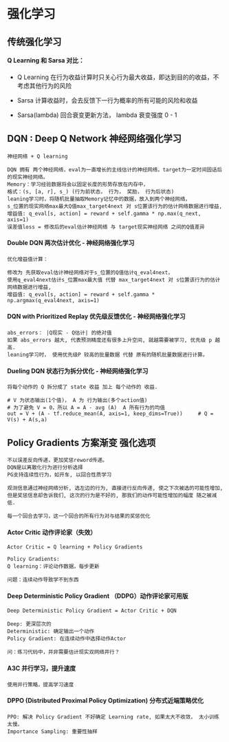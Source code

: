 # 强化学习

## 传统强化学习

#### Q Learning 和 Sarsa 对比：
 
* Q Learning 在行为收益计算时只关心行为最大收益，即达到目的的收益，不考虑其他行为的风险

* Sarsa 计算收益时，会去反馈下一行为概率的所有可能的风险和收益

* Sarsa(lambda) 回合衰变更新方法， lambda 衰变强度 0 - 1 

## DQN : Deep Q Network  神经网络强化学习

    神经网络 + Q learning
    
    DQN 拥有 两个神经网络，eval为一直增长的主线估计的神经网络，target为一定时间固话后的现实神经网络。
    Memory：学习经验数据将会以固定长度的形势存放在内存中，
    格式：(s, [a, r], s_) (行为前状态， 行为， 奖励， 行为后状态)
    leaning学习时，将随机批量抽取Memory记忆中的数据，放入到两个神经网络，
    s_位置的现实网络max最大Q值max_target4next 对 s位置该行为的估计网络数据进行增益,
    增益值: q_eval[s, action] = reward + self.gamma * np.max(q_next, axis=1)
    误差值loss = 修改后的eval估计神经网络 与 target现实神经网络 之间的Q值差异

#### Double DQN 两次估计优化 - 神经网络强化学习

    优化增益值计算：
    
    修改为 先获取eval估计神经网络对于s_位置的Q值估计q_eval4next，
    使用q_eval4next估计s_位置max最大值 代替 max_target4next 对 s位置该行为的估计网络数据进行增益,
    增益值: q_eval[s, action] = reward + self.gamma * np.argmax(q_eval4next, axis=1) 

#### DQN with Prioritized Replay 优先级反馈优化 - 神经网络强化学习

    abs_errors： |Q现实 - Q估计| 的绝对值
    如果 abs_errors 越大, 代表预测精度还有很多上升空间, 就越需要被学习, 优先级 p 越高.
    leaning学习时， 使用优先级P 较高的批量数据 代替 原有的随机批量数据进行计算。
    
    
#### Dueling DQN  状态行为拆分优化 - 神经网络强化学习

    将每个动作的 Q 拆分成了 state 收益 加上 每个动作的 收益.
    
    # V 为状态输出(1个值)， A 为 行为输出(多个action值)
    # 为了避免 V = 0，所以 A = A - avg (A)  A 所有行为的均值 
    out = V + (A - tf.reduce_mean(A, axis=1, keep_dims=True))     # Q = V(s) + A(s,a)


## Policy Gradients  方案渐变 强化选项

    不以误差反向传递，更加奖惩reword传递。
    DQN是以离散化行为进行分析选择
    PG支持连续性行为，如开车, 以回合性质学习    
    
    观测信息通过神经网络分析, 选左边的行为, 直接进行反向传递, 使之下次被选的可能性增加, 
    但是奖惩信息却告诉我们, 这次的行为是不好的, 那我们的动作可能性增加的幅度 随之被减低.
        
    每一个回合去学习，这一个回合的所有行为对与结果的奖惩优化
    
    
#### Actor Critic 动作评论家（失效）

    Actor Critic = Q learning + Policy Gradients 
    
    Policy Gradients: 
    Q learning：评论动作数据，每步更新
    
    问题：连续动作导致学不到东西
        
#### Deep Deterministic Policy Gradient （DDPG）动作评论家可用版

    Deep Deterministic Policy Gradient = Actor Critic + DQN
    
    Deep: 更深层次的
    Deterministic: 确定输出一个动作
    Policy Gradient: 在连续动作中选择动作Actor
    
    问：练习代码中，并非需要估计现实双网络并行？
    
    
#### A3C 并行学习，提升速度

    使用并行策略，提高学习速度
    
#### DPPO (Distributed Proximal Policy Optimization) 分布式近端策略优化

    PPO: 解决 Policy Gradient 不好确定 Learning rate, 如果太大不收敛， 太小训练太慢。
    Importance Sampling: 重要性抽样
    
